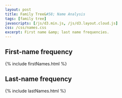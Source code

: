 ```yaml
---
layout: post
title: Family Tree&#58; Name Analysis
tags: [family tree]
javascripts: [/js/d3.min.js, /js/d3.layout.cloud.js]
css: /css/names.css
excerpt: First name &amp; last name frequencies.
---
```


## First-name frequency

{% include firstNames.html %}

## Last-name frequency

{% include lastNames.html %}
